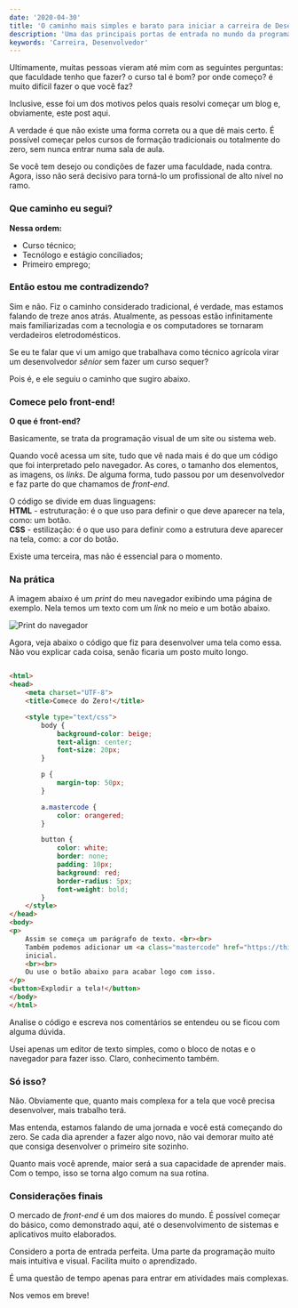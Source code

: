 ```yaml
---
date: '2020-04-30'
title: 'O caminho mais simples e barato para iniciar a carreira de Desenvolvedor'
description: 'Uma das principais portas de entrada no mundo da programação. HTML e CSS são as linguagens mais intuitivas do mercado.'
keywords: 'Carreira, Desenvolvedor'
---
```


Ultimamente, muitas pessoas vieram até mim com as seguintes perguntas: que faculdade tenho que fazer? o curso tal é bom?
por onde começo? é muito difícil fazer o que você faz?

Inclusive, esse foi um dos motivos pelos quais resolvi começar um blog e, obviamente, este post aqui.

A verdade é que não existe uma forma correta ou a que dê mais certo. É possível começar pelos cursos de formação
tradicionais ou totalmente do zero, sem nunca entrar numa sala de aula.

Se você tem desejo ou condições de fazer uma faculdade, nada contra. Agora, isso não será decisivo para torná-lo um
profissional de alto nível no ramo.

### Que caminho eu segui?

**Nessa ordem:**

- Curso técnico;
- Tecnólogo e estágio conciliados;
- Primeiro emprego;

### Então estou me contradizendo?

Sim e não. Fiz o caminho considerado tradicional, é verdade, mas estamos falando de treze anos atrás. Atualmente, as
pessoas estão infinitamente mais familiarizadas com a tecnologia e os computadores se tornaram verdadeiros
eletrodomésticos.

Se eu te falar que vi um amigo que trabalhava como técnico agrícola virar um desenvolvedor _sênior_ sem fazer um curso
sequer?

Pois é, e ele seguiu o caminho que sugiro abaixo.

### Comece pelo front-end!

**O que é front-end?**

Basicamente, se trata da programação visual de um site ou sistema web.

Quando você acessa um site, tudo que vê nada mais é do que um código que foi interpretado pelo navegador. As cores, o
tamanho dos elementos, as imagens, os _links_. De alguma forma, tudo passou por um desenvolvedor e faz parte do que
chamamos de _front-end_.

O código se divide em duas linguagens:   
**HTML** - estruturação: é o que uso para definir o que deve aparecer na tela, como: um botão.  
**CSS** - estilização: é o que uso para definir como a estrutura deve aparecer na tela, como: a cor do botão.

Existe uma terceira, mas não é essencial para o momento.

### Na prática

A imagem abaixo é um _print_ do meu navegador exibindo uma página de exemplo. Nela temos um texto com um _link_ no meio
e um botão abaixo.

![Print do navegador](/images/posts/start-developer-career/example.png)

Agora, veja abaixo o código que fiz para desenvolver uma tela como essa. Não vou explicar cada coisa, senão ficaria um
posto muito longo.

```html

<html>
<head>
    <meta charset="UTF-8">
    <title>Comece do Zero!</title>

    <style type="text/css">
        body {
            background-color: beige;
            text-align: center;
            font-size: 20px;
        }

        p {
            margin-top: 50px;
        }

        a.mastercode {
            color: orangered;
        }

        button {
            color: white;
            border: none;
            padding: 10px;
            background: red;
            border-radius: 5px;
            font-weight: bold;
        }
    </style>
</head>
<body>
<p>
    Assim se começa um parágrafo de texto. <br><br>
    Também podemos adicionar um <a class="mastercode" href="https://thiagoalves.dev">link</a> para você acessar a página
    inicial.
    <br><br>
    Ou use o botão abaixo para acabar logo com isso.
</p>
<button>Explodir a tela!</button>
</body>
</html>
```

Analise o código e escreva nos comentários se entendeu ou se ficou com alguma dúvida.

Usei apenas um editor de texto simples, como o bloco de notas e o navegador para fazer isso. Claro, conhecimento também.

### Só isso?

Não. Obviamente que, quanto mais complexa for a tela que você precisa desenvolver, mais trabalho terá.

Mas entenda, estamos falando de uma jornada e você está começando do zero. Se cada dia aprender a fazer algo novo, não
vai demorar muito até que consiga desenvolver o primeiro site sozinho.

Quanto mais você aprende, maior será a sua capacidade de aprender mais. Com o tempo, isso se torna algo comum na sua
rotina.

### Considerações finais

O mercado de _front-end_ é um dos maiores do mundo. É possível começar do básico, como demonstrado aqui, até o
desenvolvimento de sistemas e aplicativos muito elaborados.

Considero a porta de entrada perfeita. Uma parte da programação muito mais intuitiva e visual. Facilita muito o
aprendizado.

É uma questão de tempo apenas para entrar em atividades mais complexas.

Nos vemos em breve!
